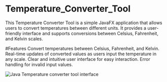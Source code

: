 # Temperature_Converter_Tool
This Temperature Converter Tool is a simple JavaFX application that allows users to convert temperatures between different units. It provides a user-friendly interface and supports conversions between Celsius, Fahrenheit, and Kelvin scales.

#Features
Convert temperatures between Celsius, Fahrenheit, and Kelvin.
Real-time updates of converted values as users input the temperature in any scale.
Clear and intuitive user interface for easy interaction.
Error handling for invalid input values.


![Java Temperature converter tool interface](https://github.com/karthik6717/Temperature_Converter_Tool/assets/105072786/a1a6eb03-e295-4fa2-a513-5710aac1510a)
